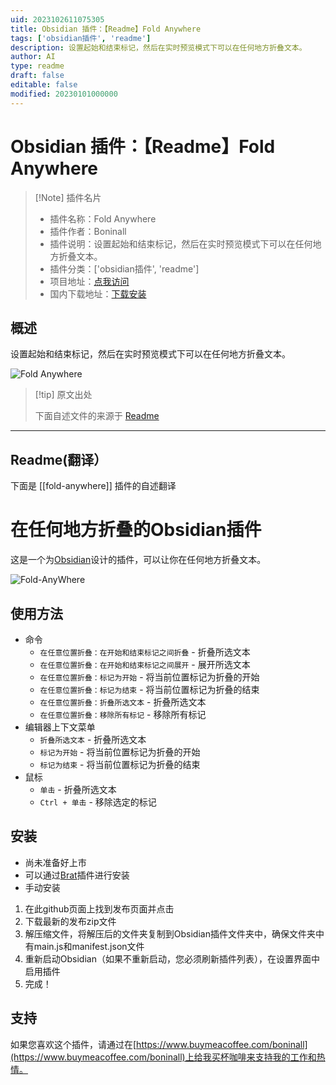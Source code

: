 ```yaml
---
uid: 2023102611075305
title: Obsidian 插件：【Readme】Fold Anywhere
tags: ['obsidian插件', 'readme']
description: 设置起始和结束标记，然后在实时预览模式下可以在任何地方折叠文本。
author: AI
type: readme
draft: false
editable: false
modified: 20230101000000
---
```


# Obsidian 插件：【Readme】Fold Anywhere

> [!Note] 插件名片
> - 插件名称：Fold Anywhere
> - 插件作者：Boninall
> - 插件说明：设置起始和结束标记，然后在实时预览模式下可以在任何地方折叠文本。
> - 插件分类：['obsidian插件', 'readme']
> - 项目地址：[点我访问](https://github.com/quorafind/obsidian-fold-anywhere)
> - 国内下载地址：[下载安装](https://pkmer.cn/products/plugin/pluginMarket/?fold-anywhere)

## 概述

设置起始和结束标记，然后在实时预览模式下可以在任何地方折叠文本。

![Fold Anywhere](https://cdn.pkmer.cn/covers/fold-anywhere.gif!pkmer)

> [!tip] 原文出处
> 
>下面自述文件的来源于 [Readme](https://ghproxy.net/https://raw.githubusercontent.com/Quorafind/Obsidian-Fold-Anywhere/master/README.md)
> 

---

## Readme(翻译）

下面是 [[fold-anywhere]] 插件的自述翻译


# 在任何地方折叠的Obsidian插件

这是一个为[Obsidian](https://obsidian.md)设计的插件，可以让你在任何地方折叠文本。

![Fold-AnyWhere](./assets/Fold-Anywhere.gif)
## 使用方法

- 命令
  - `在任意位置折叠：在开始和结束标记之间折叠` - 折叠所选文本
  - `在任意位置折叠：在开始和结束标记之间展开` - 展开所选文本
  - `在任意位置折叠：标记为开始` - 将当前位置标记为折叠的开始
  - `在任意位置折叠：标记为结束` - 将当前位置标记为折叠的结束
  - `在任意位置折叠：折叠所选文本` - 折叠所选文本
  - `在任意位置折叠：移除所有标记` - 移除所有标记
- 编辑器上下文菜单
  - `折叠所选文本` - 折叠所选文本
  - `标记为开始` - 将当前位置标记为折叠的开始
  - `标记为结束` - 将当前位置标记为折叠的结束
- 鼠标
  - `单击` - 折叠所选文本
  - `Ctrl + 单击` - 移除选定的标记
## 安装

- 尚未准备好上市
- 可以通过[Brat](https://github.com/TfTHacker/obsidian42-brat)插件进行安装
- 手动安装

1. 在此github页面上找到发布页面并点击
2. 下载最新的发布zip文件
3. 解压缩文件，将解压后的文件夹复制到Obsidian插件文件夹中，确保文件夹中有main.js和manifest.json文件
4. 重新启动Obsidian（如果不重新启动，您必须刷新插件列表），在设置界面中启用插件
5. 完成！
## 支持

如果您喜欢这个插件，请通过在[https://www.buymeacoffee.com/boninall](https://www.buymeacoffee.com/boninall)上给我买杯咖啡来支持我的工作和热情。





